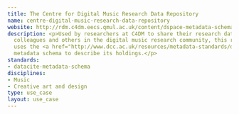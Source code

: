```yaml
---
title: The Centre for Digital Music Research Data Repository
name: centre-digital-music-research-data-repository
website: http://rdm.c4dm.eecs.qmul.ac.uk/content/dspace-metadata-schemas-and-data-submission
description: <p>Used by researchers at C4DM to share their research data with their
  colleagues and others in the digital music research community, this repository
  uses the <a href="http://www.dcc.ac.uk/resources/metadata-standards/datacite-metadata-schema">DataCite</a>
  metadata schema to describe its holdings.</p>
standards:
- datacite-metadata-schema
disciplines:
- Music
- Creative art and design
type: use_case
layout: use_case
---
```


